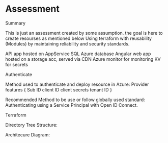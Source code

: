 # Assessment

Summary

This is just an assessment created by some assumption. the goal is here to create resourses as mentioned below Using terraform with reusability (Modules) by maintaining reliability and security standards.

API app hosted on AppService
SQL Azure database
Angular web app hosted on a storage acc, served via CDN
Azure monitor for monitoring
KV for secrets


Authenticate

  Method used to authenticate and deploy resource in Azure:
    Provider 
    features {
     Sub ID
     client ID
     client secrets
     tenant ID
    }
    

  Recommended Method to be use or follow globally used standard:
    Authenticating using a Service Principal with Open ID Connect.

Terraform

  Directory Tree Structure:

  Architecure Diagram:

  
    
  


  
